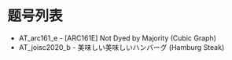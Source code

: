 # 题号列表

- AT_arc161_e - [ARC161E] Not Dyed by Majority (Cubic Graph)
- AT_joisc2020_b - 美味しい美味しいハンバーグ (Hamburg Steak)
